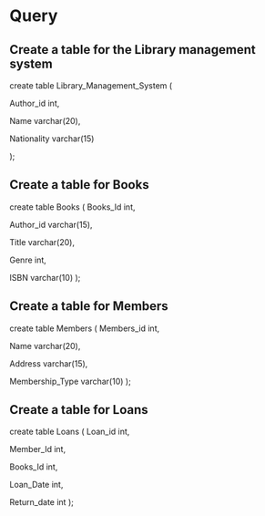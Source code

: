 # Query

## Create a table for the Library management system

create table Library_Management_System (

Author_id int,

Name varchar(20),

Nationality varchar(15)

);

## Create a table for Books

create table Books (
Books_Id int,

Author_id varchar(15),

Title varchar(20),

Genre int,

ISBN varchar(10)
);

## Create a table for Members

create table Members (
Members_id int,

Name varchar(20),

Address varchar(15),

Membership_Type varchar(10)
);

## Create a table for Loans

create table Loans (
Loan_id int,

Member_Id int,

Books_Id int,

Loan_Date int,

Return_date int 
);
